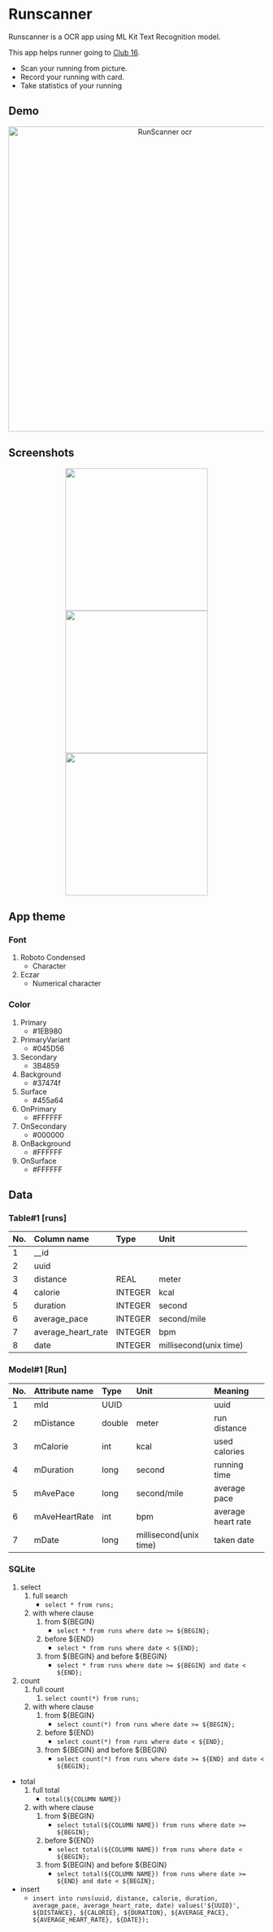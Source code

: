 Runscanner
===
 Runscanner is a OCR app using ML Kit Text Recognition model.

This app helps runner going to [Club 16](https://www.trevorlindenfitness.com/downtown-vancouver/).
- Scan your running from picture.
- Record your running with card.
- Take statistics of your running

## Demo
<p align="center"><img src="https://github.com/mizushou/RunScanner/blob/media/gif/runscanner_ocr.gif" alt="RunScanner ocr" height="600px"></p>

## Screenshots
<p align="center">
<img src="https://github.com/mizushou/RunScanner/blob/media/image/runscanner_stats_thisweek.png" width="280"/> <img src="https://github.com/mizushou/RunScanner/blob/media/image/runscanner_stats_thismonth.png" width="280"/> <img src="https://github.com/mizushou/RunScanner/blob/media/image/runscanner_stats_thisyear.png" width="280"/>
</p>

## App theme

### Font

1. Roboto Condensed
    -  Character
1.  Eczar
    - Numerical character

### Color
1. Primary
    - #1EB980
1. PrimaryVariant
    - #045D56
1. Secondary
    - 3B4859
1. Background
    - #37474f
1. Surface
    - #455a64
1. OnPrimary
    - #FFFFFF
1. OnSecondary
    - #000000
1. OnBackground
    - #FFFFFF
1. OnSurface
    - #FFFFFF

## Data
### Table#1 [runs]
| No. | Column name        | Type    | Unit                   |
|:----|:-------------------|:--------|:-----------------------|
| 1   | __id               |         |                        |
| 2   | uuid               |         |                        |
| 3   | distance           | REAL    | meter                  |
| 4   | calorie            | INTEGER | kcal                   |
| 5   | duration           | INTEGER | second                 |
| 6   | average_pace       | INTEGER | second/mile            |
| 7   | average_heart_rate | INTEGER | bpm                    |
| 8   | date               | INTEGER | millisecond(unix time) |

### Model#1 [Run]
| No. | Attribute name | Type   | Unit                   | Meaning            |
|:----|:---------------|:-------|:-----------------------|:-------------------|
| 1   | mId            | UUID   |                        |        uuid            |
| 2   | mDistance      | double | meter                  | run distance       |
| 3   | mCalorie       | int    | kcal                   | used calories      |
| 4   | mDuration      | long   | second                 | running time       |
| 5   | mAvePace       | long   | second/mile            | average pace       |
| 6   | mAveHeartRate  | int    | bpm                    | average heart rate |
| 7   | mDate          | long   | millisecond(unix time) | taken date         |

### SQLite
1. select
    1. full search
        - ```select * from runs;```
    2. with where clause
        1. from ${BEGIN}
            - ```select * from runs where date >= ${BEGIN};```
        2. before ${END}
            - ```select * from runs where date < ${END};```
        3. from ${BEGIN} and before ${BEGIN}
            - ```select * from runs where date >= ${BEGIN} and date < ${END};```
1. count
    1. full count
        1. ```select count(*) from runs;```
    2. with where clause
        1. from ${BEGIN}
            - ```select count(*) from runs where date >= ${BEGIN};```
        2. before ${END}
            - ```select count(*) from runs where date < ${END};```
        3. from ${BEGIN} and before ${BEGIN}
            - ```select count(*) from runs where date >= ${END} and date < ${BEGIN};```

- total
    1. full total
        - ```total(${COLUMN NAME})```
    2. with where clause
        1. from ${BEGIN}
            - ```select total(${COLUMN NAME}) from runs where date >= ${BEGIN};```
        2. before ${END}
            - ```select total(${COLUMN NAME}) from runs where date < ${BEGIN};```
        3. from ${BEGIN} and before ${BEGIN}
            - ```select total(${COLUMN NAME}) from runs where date >= ${END} and date < ${BEGIN};```
- insert
    - ```insert into runs(uuid, distance, calorie, duration, average_pace, average_heart_rate, date) values('${UUID}', ${DISTANCE}, ${CALORIE}, ${DURATION}, ${AVERAGE_PACE}, ${AVERAGE_HEART_RATE}, ${DATE});```
